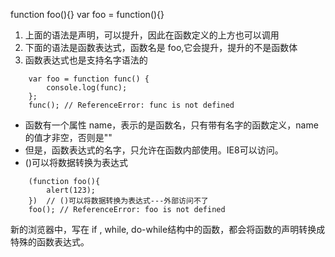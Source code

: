 function foo(){}
var foo = function(){}

1. 上面的语法是声明，可以提升，因此在函数定义的上方也可以调用
2. 下面的语法是函数表达式，函数名是 foo,它会提升，提升的不是函数体
3. 函数表达式也是支持名字语法的
```
    var foo = function func() {
        console.log(func);
    };
    func(); // ReferenceError: func is not defined
```
* 函数有一个属性 name，表示的是函数名，只有带有名字的函数定义，name的值才非空，否则是""
* 但是，函数表达式的名字，只允许在函数内部使用。IE8可以访问。
* ()可以将数据转换为表达式

```
    (function foo(){
        alert(123);
    })  // ()可以将数据转换为表达式---外部访问不了
    foo(); // ReferenceError: foo is not defined
```

新的浏览器中，写在 if , while, do-while结构中的函数，都会将函数的声明转换成特殊的函数表达式。


